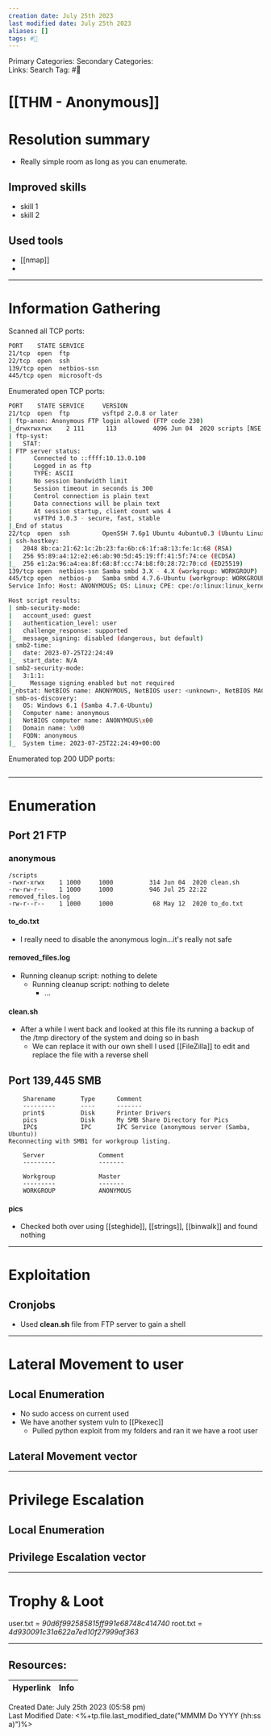 ```yaml
---
creation date: July 25th 2023
last modified date: July 25th 2023
aliases: []
tags: #🎌
---
```


Primary Categories: 
Secondary Categories:  
Links: 
Search Tag: #🎌  

# [[THM - Anonymous]]  


# Resolution summary
- Really simple room as long as you can enumerate.

## Improved skills
- skill 1
- skill 2

## Used tools
- [[nmap]]
- 

---

# Information Gathering
Scanned all TCP ports:
```bash
PORT    STATE SERVICE
21/tcp  open  ftp
22/tcp  open  ssh
139/tcp open  netbios-ssn
445/tcp open  microsoft-ds
```

Enumerated open TCP ports:
```bash
PORT    STATE SERVICE     VERSION
21/tcp  open  ftp         vsftpd 2.0.8 or later
| ftp-anon: Anonymous FTP login allowed (FTP code 230)
|_drwxrwxrwx    2 111      113          4096 Jun 04  2020 scripts [NSE: writeable]
| ftp-syst: 
|   STAT: 
| FTP server status:
|      Connected to ::ffff:10.13.0.100
|      Logged in as ftp
|      TYPE: ASCII
|      No session bandwidth limit
|      Session timeout in seconds is 300
|      Control connection is plain text
|      Data connections will be plain text
|      At session startup, client count was 4
|      vsFTPd 3.0.3 - secure, fast, stable
|_End of status
22/tcp  open  ssh         OpenSSH 7.6p1 Ubuntu 4ubuntu0.3 (Ubuntu Linux; protocol 2.0)
| ssh-hostkey: 
|   2048 8b:ca:21:62:1c:2b:23:fa:6b:c6:1f:a8:13:fe:1c:68 (RSA)
|   256 95:89:a4:12:e2:e6:ab:90:5d:45:19:ff:41:5f:74:ce (ECDSA)
|_  256 e1:2a:96:a4:ea:8f:68:8f:cc:74:b8:f0:28:72:70:cd (ED25519)
139/tcp open  netbios-ssn Samba smbd 3.X - 4.X (workgroup: WORKGROUP)
445/tcp open  netbios-p   Samba smbd 4.7.6-Ubuntu (workgroup: WORKGROUP)
Service Info: Host: ANONYMOUS; OS: Linux; CPE: cpe:/o:linux:linux_kernel

Host script results:
| smb-security-mode: 
|   account_used: guest
|   authentication_level: user
|   challenge_response: supported
|_  message_signing: disabled (dangerous, but default)
| smb2-time: 
|   date: 2023-07-25T22:24:49
|_  start_date: N/A
| smb2-security-mode: 
|   3:1:1: 
|_    Message signing enabled but not required
|_nbstat: NetBIOS name: ANONYMOUS, NetBIOS user: <unknown>, NetBIOS MAC: <unknown> (unknown)
| smb-os-discovery: 
|   OS: Windows 6.1 (Samba 4.7.6-Ubuntu)
|   Computer name: anonymous
|   NetBIOS computer name: ANONYMOUS\x00
|   Domain name: \x00
|   FQDN: anonymous
|_  System time: 2023-07-25T22:24:49+00:00
```

Enumerated top 200 UDP ports:
```bash

```

---

# Enumeration
## Port 21 FTP

### anonymous
```
/scripts
-rwxr-xrwx    1 1000     1000          314 Jun 04  2020 clean.sh
-rw-rw-r--    1 1000     1000          946 Jul 25 22:22 removed_files.log
-rw-r--r--    1 1000     1000           68 May 12  2020 to_do.txt
```
#### to_do.txt
- I really need to disable the anonymous login...it's really not safe

#### removed_files.log
- Running cleanup script:  nothing to delete
	- Running cleanup script:  nothing to delete
		- ...

#### clean.sh
- After a while I went back and looked at this file its running a backup of the /tmp directory of the system and doing so in bash
	- We can replace it with our own shell I used [[FileZilla]] to edit and replace the file with a reverse shell


## Port 139,445 SMB
```
	Sharename       Type      Comment
	---------       ----      -------
	print$          Disk      Printer Drivers
	pics            Disk      My SMB Share Directory for Pics
	IPC$            IPC       IPC Service (anonymous server (Samba, Ubuntu))
Reconnecting with SMB1 for workgroup listing.

	Server               Comment
	---------            -------

	Workgroup            Master
	---------            -------
	WORKGROUP            ANONYMOUS
```
#### pics
- Checked both over using [[steghide]], [[strings]], [[binwalk]] and found nothing




---

# Exploitation
## Cronjobs
- Used **clean.sh** file from FTP server to gain a shell


---

# Lateral Movement to user
## Local Enumeration
- No sudo access on current used
- We have another system vuln to [[Pkexec]]
	- Pulled python exploit from my folders and ran it we have a root user

## Lateral Movement vector


---

# Privilege Escalation
## Local Enumeration


## Privilege Escalation vector


---

# Trophy & Loot

user.txt = *90d6f992585815ff991e68748c414740*
root.txt = *4d930091c31a622a7ed10f27999af363*

___

## Resources:

| Hyperlink | Info |
| --------- | ---- |


Created Date: July 25th 2023 (05:58 pm)  
Last Modified Date: <%+tp.file.last_modified_date("MMMM Do YYYY (hh:ss a)")%>
